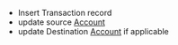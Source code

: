 - Insert Transaction record
- update source [Account](Account)
- update Destination [Account](Account) if applicable 